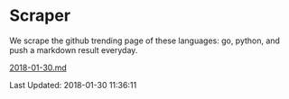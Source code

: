 # Scraper

We scrape the github trending page of these languages: go, python, and push a markdown result everyday.

[2018-01-30.md](https://github.com/borays/Scraper/blob/master/2018-01-30.md)

Last Updated: 2018-01-30 11:36:11
